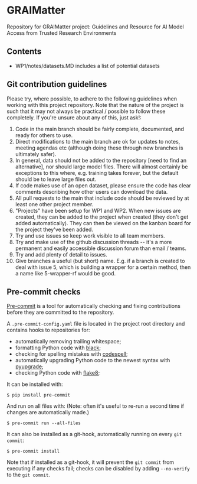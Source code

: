 # GRAIMatter
Repository for GRAIMatter project: Guidelines and Resource for AI Model Access from Trusted Research Environments

## Contents

- WP1/notes/datasets.MD includes a list of potential datasets


## Git contribution guidelines

Please try, where possible, to adhere to the following guidelines when working with this project repository. Note that the nature of the project is such that it may not always be practical / possible to follow these completely. If you're unsure about any of this, just ask!:

1. Code in the main branch should be fairly complete, documented, and ready for others to use.
1. Direct modifications to the main branch are ok for updates to notes, meeting agendas etc (although doing these through new branches is ultimately safer).
1. In general, data should not be added to the repository [need to find an alternative], nor should large model files. There will almost certainly be exceptions to this where, e.g. training takes forever, but the default should be to leave large files out.
1. If code makes use of an open dataset, please ensure the code has clear comments describing how other users can download the data.
1. All pull requests to the main that include code should be reviewed by at least one other project member.
1. "Projects" have been setup for WP1 and WP2. When new issues are created, they can be added to the project when created (they don't get added automatically). They can then be viewed on the kanban board for the project they've been added.
1. Try and use issues so keep work visible to all team members.
1. Try and make use of the github discussion threads -- it's a more permanent and easily accessible discussion forum than email / teams.
1. Try and add plenty of detail to issues.
1. Give branches a useful (but short) name. E.g. if a branch is created to deal with issue 5, which is building a wrapper for a certain method, then a name like 5-wrapper-rf would be good.

## Pre-commit checks

[Pre-commit](https://pre-commit.com) is a tool for automatically checking and fixing contributions before they are committed to the repository.

A `.pre-commit-config.yaml` file is located in the project root directory and contains hooks to repositories for:
* automatically removing trailing whitespace;
* formatting Python code with [black](https://github.com/psf/black);
* checking for spelling mistakes with [codespell](https://github.com/codespell-project/codespell);
* automatically upgrading Python code to the newest syntax with [pyupgrade](https://github.com/asottile/pyupgrade);
* checking Python code with [flake8](https://github.com/pycqa/flake8);

It can be installed with:

```
$ pip install pre-commit
```

And run on all files with:
(Note: often it's useful to re-run a second time if changes are automatically made.)

```
$ pre-commit run --all-files
```

It can also be installed as a git-hook, automatically running on every `git commit`:

```
$ pre-commit install
```

Note that if installed as a git-hook, it will prevent the `git commit` from executing if any checks fail; checks can be disabled by adding `--no-verify` to the `git commit`.
